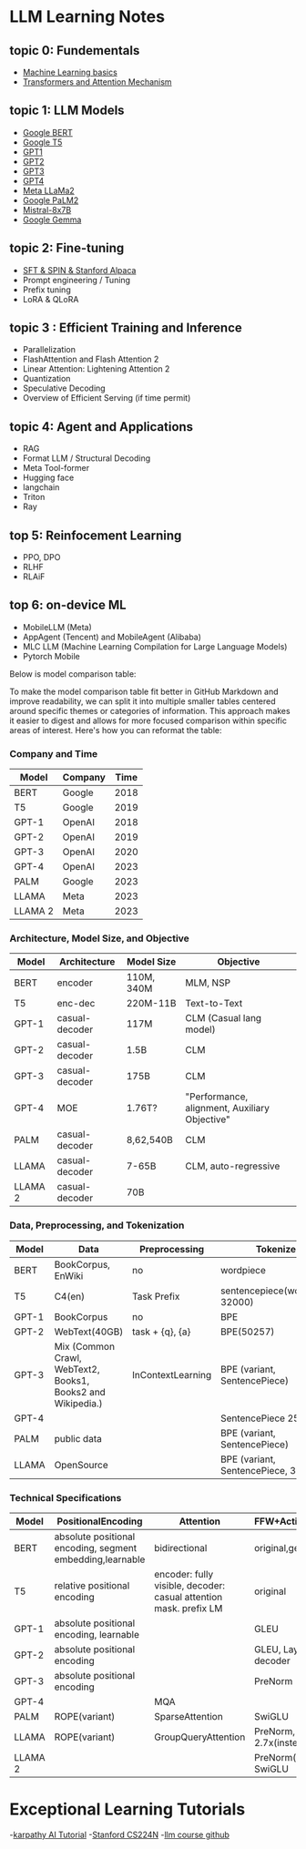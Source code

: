 # LLM Learning Notes

## topic 0: Fundementals
- [Machine Learning basics](0-fundementals/1-rnn.md)
- [Transformers and Attention Mechanism](0-fundementals/2-attention.md)

## topic 1: LLM Models
- [Google BERT](1-pretraining/1-bert.md)
- [Google T5](1-pretraining/2-t5.md)
- [GPT1](1-pretraining/3-gpt1.md)
- [GPT2](1-pretraining/3-gpt2.md)
- [GPT3](1-pretraining/3-gpt3.md)
- [GPT4](1-pretraining/3-gpt4.md)
- [Meta LLaMa2](1-pretraining/3-llama2.md)
- [Google PaLM2](1-pretraining/4-palm2.md)
- [Mistral-8x7B](1-pretraining/5-mistral.md)
- [Google Gemma](1-pretraining/6-gemma.md)

## topic 2: Fine-tuning
- [SFT & SPIN & Stanford Alpaca](2-finetuning/1-SFT.md)
- Prompt engineering / Tuning
- Prefix tuning
- LoRA & QLoRA


## topic 3 : Efficient Training and Inference
- Parallelization
- FlashAttention and Flash Attention 2
- Linear Attention: Lightening Attention 2
- Quantization
- Speculative Decoding
- Overview of Efficient Serving (if time permit)

## topic 4: Agent and Applications
- RAG
- Format LLM / Structural Decoding
- Meta Tool-former
- Hugging face
- langchain
- Triton
- Ray

## top 5: Reinfocement Learning
- PPO, DPO
- RLHF
- RLAiF

## top 6: on-device ML
- MobileLLM (Meta)
- AppAgent (Tencent) and MobileAgent (Alibaba)
- MLC LLM (Machine Learning Compilation for Large Language Models)
- Pytorch Mobile


Below is model comparison table:

To make the model comparison table fit better in GitHub Markdown and improve readability, we can split it into multiple smaller tables centered around specific themes or categories of information. This approach makes it easier to digest and allows for more focused comparison within specific areas of interest. Here's how you can reformat the table:

### Company and Time

| Model      | Company  | Time |
|------------|----------|------|
| BERT       | Google   | 2018 |
| T5         | Google   | 2019 |
| GPT-1      | OpenAI   | 2018 |
| GPT-2      | OpenAI   | 2019 |
| GPT-3      | OpenAI   | 2020 |
| GPT-4      | OpenAI   | 2023 |
| PALM       | Google   | 2023 |
| LLAMA      | Meta     | 2023 |
| LLAMA 2    | Meta     | 2023 |

### Architecture, Model Size, and Objective

| Model      | Architecture       | Model Size           | Objective                                                  |
|------------|-------------------|----------------------|------------------------------------------------------------|
| BERT       | encoder            | 110M, 340M           | MLM, NSP                                                   |
| T5         | enc-dec            | 220M-11B             | Text-to-Text                                               |
| GPT-1      | casual-decoder     | 117M                 | CLM (Casual lang model)                                    |
| GPT-2      | casual-decoder     | 1.5B                 | CLM                                                        |
| GPT-3      | casual-decoder     | 175B                 | CLM                                                        |
| GPT-4      | MOE                | 1.76T?               | "Performance, alignment, Auxiliary Objective"             |
| PALM       | casual-decoder     | 8,62,540B            | CLM                                                        |
| LLAMA      | casual-decoder     | 7-65B                | CLM, auto-regressive                                       |
| LLAMA 2    | casual-decoder     | 70B                  |                                                            |

### Data, Preprocessing, and Tokenization

| Model      | Data                                                                 | Preprocessing | Tokenizer                                     |
|------------|----------------------------------------------------------------------|---------------|-----------------------------------------------|
| BERT       | BookCorpus, EnWiki                                                   | no            | wordpiece                                    |
| T5         | C4(en)                                                               | Task Prefix   | sentencepiece(wordpiece, 32000)              |
| GPT-1      | BookCorpus                                                           | no            | BPE                                          |
| GPT-2      | WebText(40GB)                                                        | task + {q}, {a}| BPE(50257)                                    |
| GPT-3      | Mix (Common Crawl, WebText2, Books1, Books2 and Wikipedia.)         | InContextLearning | BPE (variant, SentencePiece)           |
| GPT-4      |                                                                      |               | SentencePiece 256k                           |
| PALM       | public data                                                          |               | BPE (variant, SentencePiece)                 |
| LLAMA      | OpenSource                                                           |               | BPE (variant, SentencePiece, 32k)            |

### Technical Specifications

| Model      | PositionalEncoding         | Attention          | FFW+Activation+related                      | ContextLength | Layers | BatchSize |
|------------|----------------------------|--------------------|---------------------------------------------|---------------|--------|-----------|
| BERT       | absolute positional encoding, segment embedding,learnable | bidirectional | original,gelu                              | 512           | 12,24  | 32        |
| T5         | relative positional encoding| encoder: fully visible, decoder: casual attention mask. prefix LM | original        | 512     | 12      | 128       |
| GPT-1      | absolute positional encoding, learnable |                  | GLEU                                        | 512           | 12     | 64        |
| GPT-2      | absolute positional encoding|                    | GLEU, LayerNorm before decoder              | 768,1024, 1280, 1600 | 48   | 512       |
| GPT-3      | absolute positional encoding|                    | PreNorm                                    | 2048          | 96     | 32M       |
| GPT-4      |                            | MQA                |                                            |               | 120    | 16M       |
| PALM       | ROPE(variant)              | SparseAttention    | SwiGLU                                      | 4,096,819,218,432 | 32,64,118 |         |
| LLAMA      | ROPE(variant)              | GroupQueryAttention| PreNorm, SwiGLU, 2.7x(instead of 4)        | 2k            | 32-80  | 4M        |
| LLAMA 2    |                            |                    | PreNorm(RMSNorm), SwiGLU                    | 4k            | 32-80  | 4M        |


# Exceptional Learning Tutorials
-[karpathy AI Tutorial](https://karpathy.ai/zero-to-hero.html)
-[Stanford CS224N](https://web.stanford.edu/class/cs224n/)
-[llm course github](https://github.com/mlabonne/llm-course)